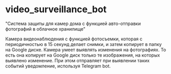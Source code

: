 # video_surveillance_bot


"Система защиты для камер дома с функцией авто-отправки фотографий в облачное хранилище"

Камера видеонаблюдения с функцией фотосъемки,  которая с периодичностью в 15 секунд делает снимки, 
и затем копирует в папку на Google диске. 
Камера умеет выявлять изменения на фотографиях. 
То есть она копирует на Google диск только те изображения, на которых выявлено  изменение. 
При этом отправляет при выявлении таких событий уведомление, используя Telegram bot.
